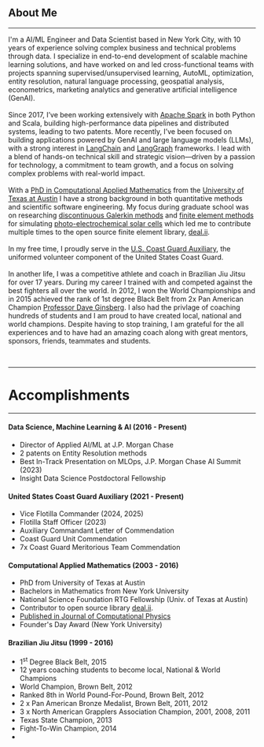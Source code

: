 ## About Me
------------
I'm a AI/ML Engineer and Data Scientist based in New York City, with 10 years of experience solving complex business and technical problems through data. I specialize in end-to-end development of scalable machine learning solutions, and have worked on and led cross-functional teams with projects spanning supervised/unsupervised learning, AutoML, optimization, entity resolution, natural language processing, geospatial analysis, econometrics, marketing analytics and generative artificial intelligence (GenAI). 
</br>
</br>
Since 2017, I’ve been working extensively with <a href="https://spark.apache.org/">Apache Spark</a> in both Python and Scala, building high-performance data pipelines and distributed systems, leading to two patents. More recently, I’ve been focused on building applications powered by GenAI and large language models (LLMs), with a strong interest in <a href="https://www.langchain.com/">LangChain</a> and <a href="https://www.langchain.com/langgraph">LangGraph</a> frameworks. I lead with a blend of hands-on technical skill and strategic vision—driven by a passion for technology, a commitment to team growth, and a focus on solving complex problems with real-world impact.
</br>
</br>
With a <a href="https://repositories.lib.utexas.edu/server/api/core/bitstreams/ee56a75d-c4e1-4b65-83b7-5ab8e7de9ddc/content">PhD in Computational Applied Mathematics</a> from the <a href="https://oden.utexas.edu/">University of Texas at Austin</a> I have a strong background in both quantitative methods and scientific software engineering. My focus during graduate school was on researching <a href="https://en.wikipedia.org/wiki/Discontinuous_Galerkin_method">discontinuous Galerkin methods</a> and <a href="https://en.wikipedia.org/wiki/Finite_element_method">finite element methods</a> for simulating <a href="https://en.wikipedia.org/wiki/Photoelectrochemical_cell">photo-electrochemical solar cells</a> which led me to contribute multiple times to the open source finite element library, <a href="https://www.dealii.org/">deal.ii</a>.
</br>
</br>
In my free time, I proudly serve in the <a href="https://cgaux.org/about.php">U.S. Coast Guard Auxiliary</a>, the uniformed volunteer component of the United States Coast Guard. 
</br>
</br>
In another life, I was a competitive athlete and coach in Brazilian Jiu Jitsu for over 17 years. During my career I trained with and competed against the best fighters all over the world. In 2012, I won the World Championships and in 2015 achieved the rank of 1st degree Black Belt from 2x Pan American Champion <a href="https://www.ginsbergacademy.com/">Professor Dave Ginsberg</a>. I also had the privlage of coaching hundreds of students and I am proud to have created local, national and world champions. Despite having to stop training, I am grateful for the all experiences and to have had an amazing coach along with great mentors, sponsors, friends, teammates and students.
</p>

</br>

---------

# Accomplishments
---------
<h4>Data Science, Machine Learning & AI (2016 - Present)</h4>
<ul class="fa-ul mb-0">
<li>
<i class="fa-li fas fa-solid fa-users"></i>
Director of Applied AI/ML at J.P. Morgan Chase
</li>
<li>
<i class="fa-li fas fa-solid fa-cube"></i>
2 patents on Entity Resolution methods
</li>
<li>
<i class="fa-li fas fa-solid fa-medal text-warning"></i>
Best In-Track Presentation on MLOps, J.P. Morgan Chase AI Summit (2023)
</li>
<li>
<i class="fa-li fas fa-solid fa-user-graduate"></i>
Insight Data Science Postdoctoral Fellowship
</li>
</ul>

<h4> United States Coast Guard Auxiliary (2021 - Present)</h4>
<ul class="fa-ul mb-0">
<li> <i class="fa-li fa fa-ship"></i> Vice Flotilla Commander (2024, 2025) </li>
<li> <i class="fa-li fa fa-ship"></i> Flotilla Staff Officer (2023) </li>
<li>  <i class="fa-li fa fa-anchor text-warning"></i> Auxiliary Commandant Letter of Commendation </li>
<li> <i class="fa-li fa fa-anchor text-warning"></i> Coast Guard Unit Commendation </li>
<li> <i class="fa-li fa fa-anchor text-warning"></i> 7x Coast Guard Meritorious Team Commendation </li>
</ul>

<h4>Computational Applied Mathematics (2003 - 2016)</h4>
<ul class="fa-ul mb-0">
<li>
<i class="fa-li fas fa-solid fa-graduation-cap"></i>
PhD from University of Texas at Austin
</li>
<li>
<i class="fa-li fas fa-solid fa-graduation-cap"></i>
Bachelors in Mathematics from New York University
</li>
<li>
<i class="fa-li fas fa-award text-warning"></i>
National Science Foundation RTG Fellowship (Univ. of Texas at Austin)
</li>
<li>
<i class="fa-li fas fa-laptop"></i>
Contributor to open source library <a href="https://www.dealii.org/">deal.ii</a>.
</li>          
<li>
<i class="fa-li fas fa-book"></i>
<a href="https://www.sciencedirect.com/science/article/abs/pii/S0021999116303825">Published in Journal of Computational Physics</a>
</li>
<li>
<i class="fa-li fas fa-award text-warning"></i>
Founder's Day Award (New York University)
</li>
</ul>



<h4> Brazilian Jiu Jitsu (1999 - 2016)</h4>
<ul class="fa-ul mb-0">
<li> <i class="fa-li far fa-registered"></i>
1<sup>st</sup> Degree Black Belt, 2015
</li>
<li> <i class="fa-li fas fa-chalkboard-teacher"></i>
12 years coaching students to become local, National & World Champions
</li>
<li>
<i class="fa-li fa fa-trophy text-warning"></i>
World Champion, Brown Belt, 2012  </li>
<li>
<i class="fa-li fa fa-trophy text-warning"></i>
Ranked 8th in World Pound-For-Pound, Brown Belt, 2012</li>
<li>
<i class="fa-li fa fa-trophy text-secondary"></i>
2 x Pan American Bronze Medalist, Brown Belt, 2011, 2012</li>
<li>
<i class="fa-li fa fa-trophy text-warning"></i>
3 x North American Grapplers Association Champion, 2001, 2008, 2011</li>
<li>
<i class="fa-li fa fa-trophy text-warning"></i>
Texas State Champion, 2013
<li>
<i class="fa-li fa fa-trophy text-warning"></i>
Fight-To-Win Champion, 2014
<li>
</ul>
